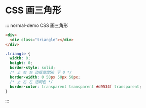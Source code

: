 # CSS 画三角形

::: normal-demo CSS 画三角形

```html
<div>
  <div class="triangle"></div>
</div>
```

```css
.triangle {
  width: 0;
  height: 0;
  border-style: solid;
  /* 上 右 左 边框宽度50 下 0 */
  border-width: 0 50px 50px 50px;
  /* 上 右 左 透明色 */
  border-color: transparent transparent #d9534f transparent;
}
```

:::
